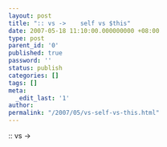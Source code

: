 ```yaml
---
layout: post
title: ":: vs ->    self vs $this"
date: 2007-05-18 11:10:00.000000000 +08:00
type: post
parent_id: '0'
published: true
password: ''
status: publish
categories: []
tags: []
meta:
  _edit_last: '1'
author: 
permalink: "/2007/05/vs-self-vs-this.html"
---
```

:: vs -\>
